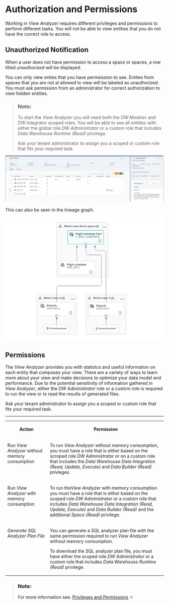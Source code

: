 <!-- loioe5f9e8172d0340528c6bd1696d321e40 -->

# Authorization and Permissions

Working in *View Analyzer* requires different privileges and permissions to perform different tasks. You will not be able to view entities that you do not have the correct role to access.



<a name="loioe5f9e8172d0340528c6bd1696d321e40__section_u52_mvf_scc"/>

## Unauthorized Notification

When a user does not have permission to access a space or spaces, a row titled *unauthorized* will be displayed.

You can only view enties that you have permsission to see. Entites from spaces that you are not al allowed to view will be labeled as unauthorized. You must ask permission from an administrator for correct authorization to view hidden entities.

> ### Note:  
> To start the *View Analyzer* you will need both the *DW Modeler* and *DW Integrator* scoped roles. You will be able to see all entities with either the global role *DW Administrator* or a custom role that includes *Data Warehouse Runtime \(Read\)* privilege.
> 
> Ask your tenant administrator to assign you a scoped or custom role that fits your required task.

![](images/Cross-space_view_analyzer_8_unauthorized_db36e49.png)

This can also be seen in the lineage graph.

![](images/Cross-space_unauthorized_lineage_9_61a8d4d.png)



<a name="loioe5f9e8172d0340528c6bd1696d321e40__section_l4f_svf_scc"/>

## Permissions

The *View Analyzer* provides you with statistcs and useful information on each entity that composes your view. There are a variety of ways to learn more about your view and make decisions to optimize your data model and performance. Due to the potential sensitivity of information gathered in *View Analyzer*, either the *DW Administrator* role or a custom role is required to run the view or to read the results of generated files.

Ask your tenant administrator to assign you a scoped or custom role that fits your required task.

****


<table>
<tr>
<th valign="top">

Action

</th>
<th valign="top">

Permission

</th>
</tr>
<tr>
<td valign="top">

Run *View Analyzer* without memory consumption

</td>
<td valign="top">

To run *View Analyzer* without memory consumption, you must have a role that is either based on the scroped role *DW Administrator* or on a custom role that includes the *Data Warehouse Data Integration \(Read, Update, Execute\)* and *Data Builder \(Read\)* privleges.

</td>
</tr>
<tr>
<td valign="top">

Run *View Analyzer* with memory consumption

</td>
<td valign="top">

To run the*View Analyzer* with memory consumption you must have a role that is either based on the scoped role *DW Administrator* or a custom role that includes *Data Warehouse Data Integration \(Read, Update, Execute\)* and *Data Builder \(Read\)* and the additional *Space \(Read\)* privilege.

</td>
</tr>
<tr>
<td valign="top">

*Generate SQL Analyzer Plan File* 

</td>
<td valign="top">

You can generate a SQL analyzer plan file with the same permission required to run *View Analyzer* without memory consumption.

To download the SQL analyzer plan file, you must have either the scoped role *DW Administrator* or a custom role that includes *Data Warehouse Runtime \(Read\)* privilege.

</td>
</tr>
</table>

> ### Note:  
> For more information see: [Privileges and Permissions](https://help.sap.com/viewer/935116dd7c324355803d4b85809cec97/DEV_CURRENT/en-US/d7350c6823a14733a7a5727bad8371aa.html "A privilege represents a task or an area in SAP Datasphere and can be assigned to a specific role. The actions that can be performed in the area are determined by the permissions assigned to a privilege.") :arrow_upper_right:

